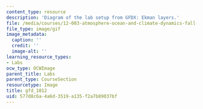 ```yaml
---
content_type: resource
description: 'Diagram of the lab setup from GFDX: Ekman layers.'
file: /media/courses/12-003-atmosphere-ocean-and-climate-dynamics-fall-2008/577d8c6a4a6d3519a135f2a7b89037bf_gfd_1012.gif
file_type: image/gif
image_metadata:
  caption: ''
  credit: ''
  image-alt: ''
learning_resource_types:
- Labs
ocw_type: OCWImage
parent_title: Labs
parent_type: CourseSection
resourcetype: Image
title: gfd_1012
uid: 577d8c6a-4a6d-3519-a135-f2a7b89037bf
---
```

